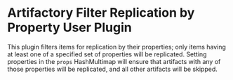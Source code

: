 Artifactory Filter Replication by Property User Plugin
======================================================

This plugin filters items for replication by their properties; only items having
at least one of a specified set of properties will be replicated. Setting
properties in the `props` HashMultimap will ensure that artifacts with any of
those properties will be replicated, and all other artifacts will be skipped.
